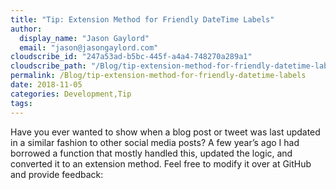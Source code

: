 ```yaml
---
title: "Tip: Extension Method for Friendly DateTime Labels"
author: 
  display_name: "Jason Gaylord"
  email: "jason@jasongaylord.com"
cloudscribe_id: "247a53ad-b5bc-445f-a4a4-748270a289a1"
cloudscribe_path: "/Blog/tip-extension-method-for-friendly-datetime-labels"
permalink: /Blog/tip-extension-method-for-friendly-datetime-labels
date: 2018-11-05
categories: Development,Tip
tags: 
---
```


Have you ever wanted to show when a blog post or tweet was last updated in a similar fashion to other social media posts? A few year’s ago I had borrowed a function that mostly handled this, updated the logic, and converted it to an extension method. Feel free to modify it over at GitHub and provide feedback:
